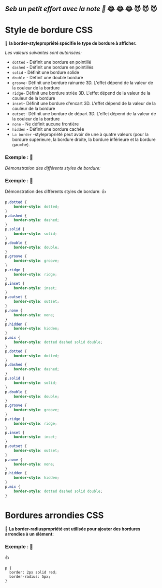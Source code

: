 ## <strong><em>Seb</strong></em> _un petit effort avec la note :pray:_ :joy: :joy: :joy: :smiling_imp: :smiling_imp: :smiling_imp:

# Style de bordure CSS

:anger: <strong>la border-stylepropriété spécifie le type de bordure à afficher.</strong>

 _Les valeurs suivantes sont autorisées:_

+ `dotted` - Définit une bordure en pointillé
+ `dashed` - Définit une bordure en pointillés
+ `solid` - Définit une bordure solide
+ `double` - Définit une double bordure
+ `groove`- Définit une bordure rainurée 3D. L'effet dépend de la valeur de la couleur de la bordure
+ `ridge`- Définit une bordure striée 3D. L'effet dépend de la valeur de la couleur de la bordure
+ `inset`- Définit une bordure d'encart 3D. L'effet dépend de la valeur de la couleur de la bordure
+ `outset`- Définit une bordure de départ 3D. L'effet dépend de la valeur de la couleur de la bordure
+ `none` - Ne définit aucune frontière
+ `hidden` - Définit une bordure cachée
+ `La border` -stylepropriété peut avoir de une à quatre valeurs (pour la bordure supérieure, la bordure droite, la bordure inférieure et la bordure gauche).

### Exemple : :speech_balloon:

_Démonstration des différents styles de bordure:_

### Exemple : :speech_balloon: 

Démonstration des différents styles de bordure: :thumbsup:

```CSS
p.dotted {
    border-style: dotted;
}
p.dashed {
    border-style: dashed;
}
p.solid {
    border-style: solid;
}
p.double {
    border-style: double;
}
p.groove {
    border-style: groove;
}
p.ridge {
    border-style: ridge;
}
p.inset {
    border-style: inset;
}
p.outset {
    border-style: outset;
}
p.none {
    border-style: none;
}
p.hidden {
    border-style: hidden;
}
p.mix {
    border-style: dotted dashed solid double;
}
p.dotted {
    border-style: dotted;
}
p.dashed {
    border-style: dashed;
}
p.solid {
    border-style: solid;
}
p.double {
    border-style: double;
}
p.groove {
    border-style: groove;
}
p.ridge {
    border-style: ridge;
}
p.inset {
    border-style: inset;
}
p.outset {
    border-style: outset;
}
p.none {
    border-style: none;
}
p.hidden {
    border-style: hidden;
}
p.mix {
    border-style: dotted dashed solid double;
}
```
>
>

# Bordures arrondies CSS

:anger: <strong>La border-radiuspropriété est utilisée pour ajouter des bordures arrondies à un élément:</strong>


### Exemple : :speech_balloon:

:thumbsup:

```
p {
  border: 2px solid red;
  border-radius: 5px;
}
```
